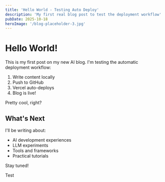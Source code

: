 ```yaml
---
title: 'Hello World - Testing Auto Deploy'
description: 'My first real blog post to test the deployment workflow'
pubDate: 2025-10-18
heroImage: '/blog-placeholder-3.jpg'
---
```


# Hello World!

This is my first post on my new AI blog. I'm testing the automatic deployment workflow:

1. Write content locally
2. Push to GitHub
3. Vercel auto-deploys
4. Blog is live!

Pretty cool, right?

## What's Next

I'll be writing about:
- AI development experiences
- LLM experiments
- Tools and frameworks
- Practical tutorials

Stay tuned!

Test